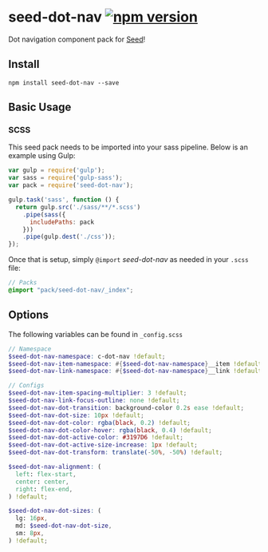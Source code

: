# seed-dot-nav [![npm version](https://badge.fury.io/js/seed-dot-nav.svg)](https://badge.fury.io/js/seed-dot-nav)

Dot navigation component pack for [Seed](https://github.com/helpscout/seed)!

## Install
```
npm install seed-dot-nav --save
```


## Basic Usage

### SCSS
This seed pack needs to be imported into your sass pipeline. Below is an example using Gulp:


```javascript
var gulp = require('gulp');
var sass = require('gulp-sass');
var pack = require('seed-dot-nav');

gulp.task('sass', function () {
  return gulp.src('./sass/**/*.scss')
    .pipe(sass({
      includePaths: pack
    }))
    .pipe(gulp.dest('./css'));
});
```

Once that is setup, simply `@import` *seed-dot-nav* as needed in your `.scss` file:

```scss
// Packs
@import "pack/seed-dot-nav/_index";
```

## Options

The following variables can be found in `_config.scss`

```scss
// Namespace
$seed-dot-nav-namespace: c-dot-nav !default;
$seed-dot-nav-item-namespace: #{$seed-dot-nav-namespace}__item !default;
$seed-dot-nav-link-namespace: #{$seed-dot-nav-namespace}__link !default;

// Configs
$seed-dot-nav-item-spacing-multiplier: 3 !default;
$seed-dot-nav-link-focus-outline: none !default;
$seed-dot-nav-dot-transition: background-color 0.2s ease !default;
$seed-dot-nav-dot-size: 10px !default;
$seed-dot-nav-dot-color: rgba(black, 0.2) !default;
$seed-dot-nav-dot-color-hover: rgba(black, 0.4) !default;
$seed-dot-nav-dot-active-color: #3197D6 !default;
$seed-dot-nav-dot-active-size-increase: 1px !default;
$seed-dot-nav-dot-transform: translate(-50%, -50%) !default;

$seed-dot-nav-alignment: (
  left: flex-start,
  center: center,
  right: flex-end,
) !default;

$seed-dot-nav-dot-sizes: (
  lg: 16px,
  md: $seed-dot-nav-dot-size,
  sm: 8px,
) !default;
```
